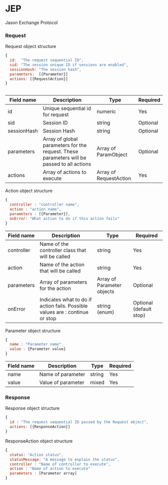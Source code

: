 # JEP
Jason Exchange Protocol

### Request

Request object structure 
```javascript
{
  id:  "The request sequential ID",
  sid: "The session unique ID if sessions are enabled",
  sessionHash: "The session hash",
  parameters:  [{Parameter}]
  actions: [{RequestAction}]
}



```

Field name | Description | Type | Required
---------- | ----------- | ---- | --------
id | Unique sequential id for request | numeric | Yes
sid | Session ID | string | Optional
sessionHash | Session Hash | string | Optional
parameters | Array of global parameters for the request. These parameters will be passed to all actions | Array of ParamObject | Optional
actions | Array of actions to execute | Array of RequestAction | Yes

Action object structure
```javascript
{
  controller : "controller name",
  action : "action name",
  parameters : [{Parameter}],
  onError: "What action to do if this action fails"
}

```

Field name | Description | Type | Required
---------- | ----------- | ---- | --------
controller | Name of the controller class that will be called | string | Yes
action | Name of the action that will be called | string | Yes
parameters | Array of parameters for the action | Array of Parameter objects | Optional
onError | Indicates what to do if action fails. Possible values are : continue or stop | string (enum) | Optional (default stop) 

Parameter object structure
```javascript
{
  name : "Parameter name",
  value : {Parameter value}
}

```

Field name | Description | Type | Required
---------- | ----------- | ---- | --------
name | Name of parameter | string | Yes
value | Value of parameter | mixed | Yes

### Response

Response object structure

```javascript
{
  id : "The request sequential ID passed by the Request object",
  actions: [{ResponseAction}]
}

```
ResponseAction object structure

```javascript
{
  status: "Action status",
  statusMessage: "A message to explain the status",
  controller : "Name of controller to execute",
  action : "Name of action to execute"
  parameters : [Parameter array]
}

```

